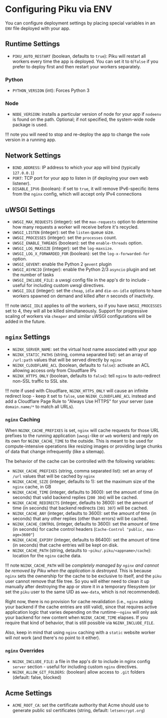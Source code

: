 # Configuring Piku via ENV

You can configure deployment settings by placing special variables in an `ENV` file deployed with your app.

## Runtime Settings

* `PIKU_AUTO_RESTART` (boolean, defaults to `true`): Piku will restart all workers every time the app is deployed. You can set it to `0`/`false` if you prefer to deploy first and then restart your workers separately.

### Python

* `PYTHON_VERSION` (int): Forces Python 3

### Node

* `NODE_VERSION`: installs a particular version of node for your app if `nodeenv` is found on the path. Optional; if not specified, the system-wide node  package is used.

!!! note
    you will need to stop and re-deploy the app to change the `node` version in a running app.

## Network Settings

* `BIND_ADDRESS`: IP address to which your app will bind (typically `127.0.0.1`)
* `PORT`: TCP port for your app to listen in (if deploying your own web listener).
* `DISABLE_IPV6` (boolean): if set to `true`, it will remove IPv6-specific items from the `nginx` config, which will accept only IPv4 connections

## uWSGI Settings

* `UWSGI_MAX_REQUESTS` (integer): set the `max-requests` option to determine how many requests a worker will receive before it's recycled.
* `UWSGI_LISTEN` (integer): set the `listen` queue size.
* `UWSGI_PROCESSES` (integer): set the `processes` count.
* `UWSGI_ENABLE_THREADS` (boolean): set the `enable-threads` option.
* `UWSGI_LOG_MAXSIZE` (integer): set the `log-maxsize`.
* `UWSGI_LOG_X_FORWARDED_FOR` (boolean): set the `log-x-forwarded-for` option.
* `UWSGI_GEVENT`: enable the Python 2 `gevent` plugin
* `UWSGI_ASYNCIO` (integer): enable the Python 2/3 `asyncio` plugin and set the number of tasks
* `UWSGI_INCLUDE_FILE`: a uwsgi config file in the app's dir to include - useful for including custom uwsgi directives.
* `UWSGI_IDLE` (integer): set the `cheap`, `idle` and `die-on-idle` options to have workers spawned on demand and killed after _n_ seconds of inactivity. 

!!! note
    `UWSGI_IDLE` applies to _all_ the workers, so if you have `UWSGI_PROCESSES` set to 4, they will all be killed simultaneously. Support for progressive scaling of workers via `cheaper` and similar uWSGI configurations will be added in the future. 

## `nginx` Settings

* `NGINX_SERVER_NAME`: set the virtual host name associated with your app
* `NGINX_STATIC_PATHS` (string, comma separated list): set an array of `/url:path` values that will be served directly by `nginx`
* `NGINX_CLOUDFLARE_ACL` (boolean, defaults to `false`): activate an ACL allowing access only from Cloudflare IPs
* `NGINX_HTTPS_ONLY` (boolean, defaults to `false`): tell `nginx` to auto-redirect non-SSL traffic to SSL site. 

!!! note
    if used with Cloudflare, `NGINX_HTTPS_ONLY` will cause an infinite redirect loop - keep it set to `false`, use `NGINX_CLOUDFLARE_ACL` instead and add a Cloudflare Page Rule to "Always Use HTTPS" for your server (use `domain.name/*` to match all URLs). 

### `nginx` Caching

When `NGINX_CACHE_PREFIXES` is set, `nginx` will cache requests for those URL prefixes to the running application (`uwsgi`-like or `web` workers) and reply on its own for `NGINX_CACHE_TIME` to the outside. This is meant to be used for compute-intensive operations like resizing images or providing large chunks of data that change infrequently (like a sitemap). 

The behavior of the cache can be controlled with the following variables:

* `NGINX_CACHE_PREFIXES` (string, comma separated list): set an array of `/url` values that will be cached by `nginx`
* `NGINX_CACHE_SIZE` (integer, defaults to 1): set the maximum size of the `nginx` cache, in GB
* `NGINX_CACHE_TIME` (integer, defaults to 3600): set the amount of time (in seconds) that valid backend replies (`200 304`) will be cached.
* `NGINX_CACHE_REDIRECTS` (integer, defaults to 3600): set the amount of time (in seconds) that backend redirects (`301 307`) will be cached.
* `NGINX_CACHE_ANY` (integer, defaults to 3600): set the amount of time (in seconds) that any other replies (other than errors) will be cached.
* `NGINX_CACHE_CONTROL` (integer, defaults to 3600): set the amount of time (in seconds) for cache control headers (`Cache-Control "public, max-age=3600"`)
* `NGINX_CACHE_EXPIRY` (integer, defaults to 86400): set the amount of time (in seconds) that cache entries will be kept on disk.
* `NGINX_CACHE_PATH` (string, detaults to `~piku/.piku/<appname>/cache`): location for the `nginx` cache data.

!!! note
    `NGINX_CACHE_PATH` will be _completely managed by `nginx` and cannot be removed by Piku when the application is destroyed_. This is because `nginx` sets the ownership for the cache to be exclusive to itself, and the `piku` user cannot remove that file tree. So you will either need to clean it up manually after destroying the app or store it in a temporary filesystem (or set the `piku` user to the same UID as `www-data`, which is not recommended).

Right now, there is no provision for cache revalidation (i.e., `nginx` asking your backend if the cache entries are still valid), since that requires active application logic that varies depending on the runtime--`nginx` will only ask your backend for new content when `NGINX_CACHE_TIME` elapses. If you require that kind of behavior, that is still possible via `NGINX_INCLUDE_FILE`.

Also, keep in mind that using `nginx` caching with a `static` website worker will _not_ work (and there's no point to it either).

### `nginx` Overrides

* `NGINX_INCLUDE_FILE`: a file in the app's dir to include in nginx config `server` section - useful for including custom `nginx` directives.
* `NGINX_ALLOW_GIT_FOLDERS`: (boolean) allow access to `.git` folders (default: false, blocked)

## Acme Settings

* `ACME_ROOT_CA`: set the certificate authority that Acme should use to generate public ssl certificates (string, default: `letsencrypt.org`)
